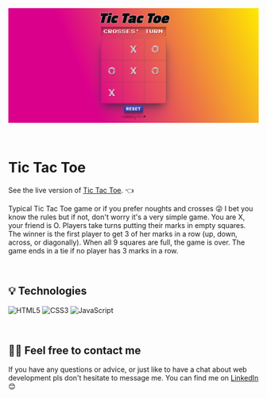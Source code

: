 
<img src="./screenshots/2.png"/>

&nbsp;

# Tic Tac Toe

See the live version of [Tic Tac Toe](https://maxdobisz.github.io/tic-tac-toe-game/). :point_left:

Typical Tic Tac Toe game or if you prefer noughts and crosses 😜 I bet you know the rules but if not, don't worry it's a very simple game. You are X, your friend is O. Players take turns putting their marks in empty squares. The winner is the first player to get 3 of her marks in a row (up, down, across, or diagonally). When all 9 squares are full, the game is over. The game ends in a tie if no player has 3 marks in a row.

&nbsp;
 
## 💡 Technologies
![HTML5](https://img.shields.io/badge/html5-%23E34F26.svg?style=for-the-badge&logo=html5&logoColor=white)
![CSS3](https://img.shields.io/badge/css3-%231572B6.svg?style=for-the-badge&logo=css3&logoColor=white)
![JavaScript](https://img.shields.io/badge/javascript-%23323330.svg?style=for-the-badge&logo=javascript&logoColor=%23F7DF1E)

&nbsp;

## 🙋‍♂️ Feel free to contact me
If you have any questions or advice, or just like to have a chat about web development pls don't hesitate to message me.  You can find me on [LinkedIn](https://www.linkedin.com/in/maxdobisz/) :blush:

